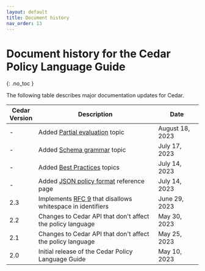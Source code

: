 ```yaml
---
layout: default
title: Document history
nav_order: 13
---
```



# Document history for the Cedar Policy Language Guide<a name="doc-history"></a>
{: .no_toc }

The following table describes major documentation updates for Cedar.

| Cedar<br/>Version | Description | Date | 
| --- |--- |--- |
| - | Added [Partial evaluation](partial-evaluation.md) topic | August 18, 2023 |
| - | Added [Schema grammar](schema-grammar.md) topic | July 17, 2023 |
| - | Added [Best Practices](best-practices.md) topics | July 14, 2023 |
| - | Added [JSON policy format](json-format.md) reference page | July 14, 2023 |
| 2.3 | Implements [RFC 9](https://github.com/cedar-policy/rfcs/pull/9) that disallows whitespace in identifiers | June 29, 2023 |
| 2.2 | Changes to Cedar API that don't affect the policy language | May 30, 2023 | 
| 2.1 | Changes to Cedar API that don't affect the policy language | May 25, 2023 | 
| 2.0 | Initial release of the Cedar Policy Language Guide | May 10, 2023 | 
